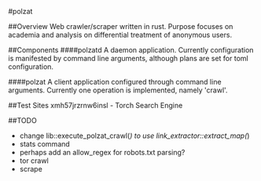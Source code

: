 #polzat

##Overview
Web crawler/scraper written in rust. Purpose focuses on academia and 
analysis on differential treatment of anonymous users.

##Components
####polzatd
A daemon application. Currently configuration is manifested by command 
line arguments, although plans are set for toml configuration.

####polzat
A client application configured through command line arguments. Currently
one operation is implemented, namely 'crawl'.

##Test Sites
xmh57jrzrnw6insl - Torch Search Engine

##TODO
- change lib::execute_polzat_crawl(_) to use link_extractor::extract_map(_)
- stats command
- perhaps add an allow_regex for robots.txt parsing?
- tor crawl
- scrape
